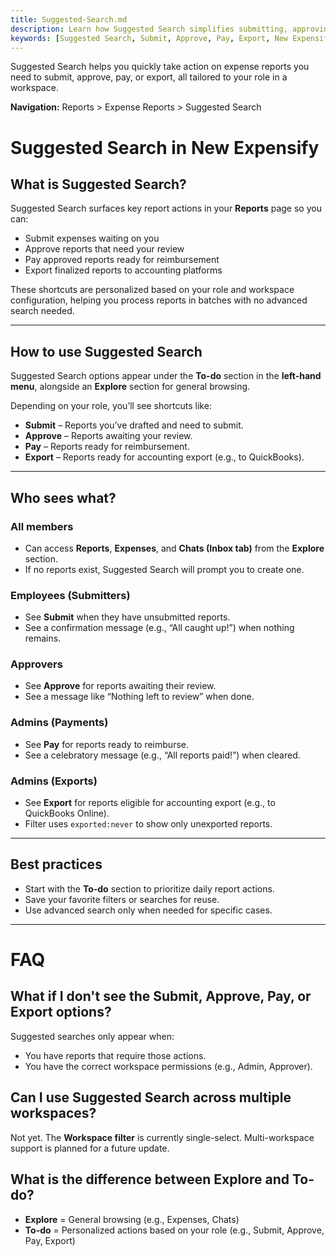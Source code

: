 ```yaml
---
title: Suggested-Search.md
description: Learn how Suggested Search simplifies submitting, approving, paying, and exporting expense reports in New Expensify.
keywords: [Suggested Search, Submit, Approve, Pay, Export, New Expensify, To-do, LHN, batch processing, filters, expense report actions]
---
```

<div id="new-expensify" markdown="1">

Suggested Search helps you quickly take action on expense reports you need to submit, approve, pay, or export, all tailored to your role in a workspace.

**Navigation:** Reports > Expense Reports > Suggested Search

# Suggested Search in New Expensify

## What is Suggested Search?

Suggested Search surfaces key report actions in your **Reports** page so you can:
- Submit expenses waiting on you
- Approve reports that need your review
- Pay approved reports ready for reimbursement
- Export finalized reports to accounting platforms

These shortcuts are personalized based on your role and workspace configuration, helping you process reports in batches with no advanced search needed.

---

## How to use Suggested Search

Suggested Search options appear under the **To-do** section in the **left-hand menu**, alongside an **Explore** section for general browsing.

Depending on your role, you’ll see shortcuts like:
- **Submit** – Reports you’ve drafted and need to submit.
- **Approve** – Reports awaiting your review.
- **Pay** – Reports ready for reimbursement.
- **Export** – Reports ready for accounting export (e.g., to QuickBooks).

---

## Who sees what?

### All members
- Can access **Reports**, **Expenses**, and **Chats (Inbox tab)** from the **Explore** section.
- If no reports exist, Suggested Search will prompt you to create one.

### Employees (Submitters)
- See **Submit** when they have unsubmitted reports.
- See a confirmation message (e.g., “All caught up!”) when nothing remains.

### Approvers
- See **Approve** for reports awaiting their review.
- See a message like “Nothing left to review” when done.

### Admins (Payments)
- See **Pay** for reports ready to reimburse.
- See a celebratory message (e.g., “All reports paid!”) when cleared.

### Admins (Exports)
- See **Export** for reports eligible for accounting export (e.g., to QuickBooks Online).
- Filter uses `exported:never` to show only unexported reports.

---

## Best practices

- Start with the **To-do** section to prioritize daily report actions.
- Save your favorite filters or searches for reuse.
- Use advanced search only when needed for specific cases.

---

# FAQ

## What if I don't see the Submit, Approve, Pay, or Export options?

Suggested searches only appear when:
- You have reports that require those actions.
- You have the correct workspace permissions (e.g., Admin, Approver).

## Can I use Suggested Search across multiple workspaces?

Not yet. The **Workspace filter** is currently single-select. Multi-workspace support is planned for a future update.

## What is the difference between Explore and To-do?

- **Explore** = General browsing (e.g., Expenses, Chats)
- **To-do** = Personalized actions based on your role (e.g., Submit, Approve, Pay, Export)

</div>
